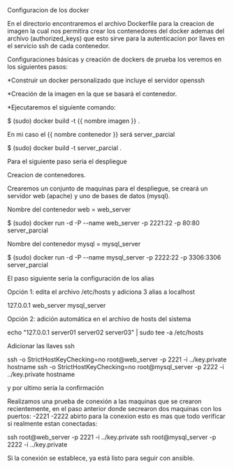 Configuracion de los docker

En el directorio encontraremos el archivo Dockerfile para la creacion de imagen la cual nos permitira crear los contenedores del docker ademas del archivo (authorized_keys) que esto sirve para la autenticacion por llaves en el servicio ssh de cada contenedor.

Configuraciones básicas y creación de dockers de prueba los veremos en los siguientes pasos:

*Construir un docker personalizado que incluye el servidor openssh

*Creación de la imagen en la que se basará el contenedor.

*Ejecutaremos el siguiente comando:

$ (sudo) docker build -t {{ nombre imagen }} .

En mi caso el {{ nombre contenedor }} será server_parcial

$ (sudo) docker build -t server_parcial .

Para el siguiente paso seria el despliegue

Creacion de contenedores.

Crearemos un conjunto de maquinas para el despliegue, se creará un servidor web (apache) y uno de bases de datos (mysql).

Nombre del contenedor web = web_server

$ (sudo) docker run -d -P --name web_server -p 2221:22 -p 80:80 server_parcial

Nombre del contenedor mysql = mysql_server

$ (sudo) docker run -d -P --name mysql_server -p 2222:22 -p 3306:3306 server_parcial

El paso siguiente seria la configuración de los alias

Opción 1: edita el archivo /etc/hosts y adiciona 3 alias a localhost

127.0.0.1 web_server mysql_server

Opción 2: adición automática en el archivo de hosts del sistema

echo "127.0.0.1 server01 server02 server03" | sudo tee -a /etc/hosts

Adicionar las llaves ssh

ssh -o StrictHostKeyChecking=no root@web_server -p 2221 -i ../key.private hostname ssh -o StrictHostKeyChecking=no root@mysql_server -p 2222 -i ../key.private hostname

y por ultimo seria la confirmación

Realizamos una prueba de conexión a las maquinas que se crearon recientemente, en el paso anterior donde secrearon dos maquinas con los puertos: -2221 -2222 abirto para la conexion esto es mas que todo verificar si realmente estan conectadas:

ssh root@web_server -p 2221 -i ../key.private ssh root@mysql_server -p 2222 -i ../key.private

Si la conexión se establece, ya está listo para seguir con ansible.
